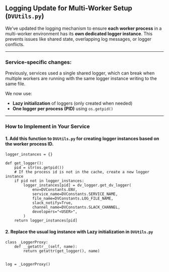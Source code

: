 ## Logging Update for Multi-Worker Setup (`DVUtils.py`)

We’ve updated the logging mechanism to ensure **each worker process** in a multi-worker environment has its **own dedicated logger instance**. This prevents issues like shared state, overlapping log messages, or logger conflicts.

---

### Service-specific changes:

Previously, services used a single shared logger, which can break when multiple workers are running with the same logger instance writing to the same file.

We now use:
- **Lazy initialization** of loggers (only created when needed)
- **One logger per process (PID)** using `os.getpid()`

---

### How to Implement in Your Service

#### 1. Add this function to `DVUtils.py` for creating logger instances based on the worker process ID.
```
logger_instances = {}

def get_logger():
    pid = str(os.getpid())
    # If the process id is not in the cache, create a new logger instance
    if pid not in logger_instances:
        logger_instances[pid] = dv_logger.get_dv_logger(
            env=DVConstants.ENV,
            service_name=DVConstants.SERVICE_NAME,
            file_name=DVConstants.LOG_FILE_NAME,
            slack_notify=True,
            channel_name=DVConstants.SLACK_CHANNEL,
            developers="<USER>",
        )
    return logger_instances[pid]
```
#### 2. Replace the usual log instance with Lazy initialization in `DVUtils.py`
```
class _LoggerProxy:
    def __getattr__(self, name):
        return getattr(get_logger(), name)


log = _LoggerProxy()
```

